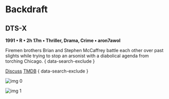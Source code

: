 # Backdraft

## DTS-X

**1991 • R • 2h 17m • Thriller, Drama, Crime • aron7awol**

Firemen brothers Brian and Stephen McCaffrey battle each other over past slights while trying to stop an arsonist with a diabolical agenda from torching Chicago.
{ data-search-exclude }

[Discuss](https://www.avsforum.com/threads/bass-eq-for-filtered-movies.2995212/post-58030540)  [TMDB](2924)
{ data-search-exclude }

![img 0](https://i.imgur.com/o38CpsQ.jpg)

![img 1](https://i.imgur.com/768W4O0.jpg)

